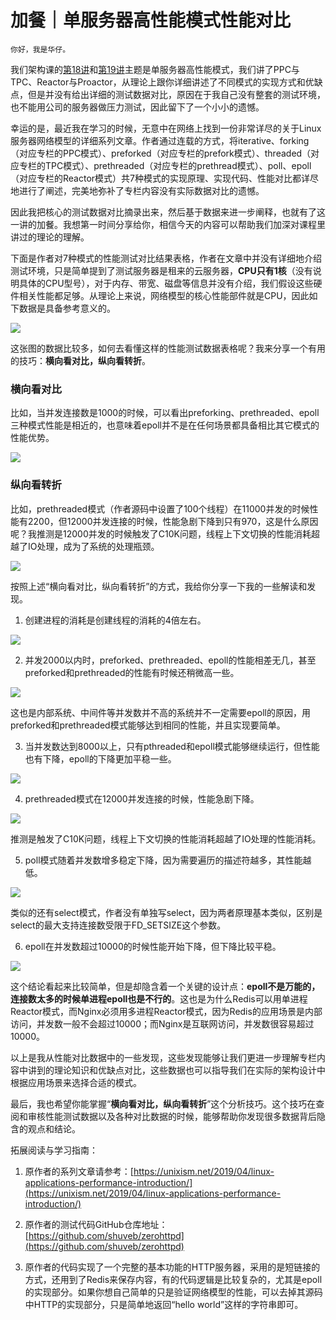 # 加餐｜单服务器高性能模式性能对比

    你好，我是华仔。

我们架构课的[第18讲](https://time.geekbang.org/column/article/8697)和[第19讲](https://time.geekbang.org/column/article/8805)主题是单服务器高性能模式，我们讲了PPC与TPC、Reactor与Proactor，从理论上跟你详细讲述了不同模式的实现方式和优缺点，但是并没有给出详细的测试数据对比，原因在于我自己没有整套的测试环境，也不能用公司的服务器做压力测试，因此留下了一个小小的遗憾。

幸运的是，最近我在学习的时候，无意中在网络上找到一份非常详尽的关于Linux服务器网络模型的详细系列文章。作者通过连载的方式，将iterative、forking（对应专栏的PPC模式）、preforked（对应专栏的prefork模式）、threaded（对应专栏的TPC模式）、prethreaded（对应专栏的prethread模式）、poll、epoll（对应专栏的Reactor模式）共7种模式的实现原理、实现代码、性能对比都详尽地进行了阐述，完美地弥补了专栏内容没有实际数据对比的遗憾。

因此我把核心的测试数据对比摘录出来，然后基于数据来进一步阐释，也就有了这一讲的加餐。我想第一时间分享给你，相信今天的内容可以帮助我们加深对课程里讲过的理论的理解。

下面是作者对7种模式的性能测试对比结果表格，作者在文章中并没有详细地介绍测试环境，只是简单提到了测试服务器是租来的云服务器，**CPU只有1核**（没有说明具体的CPU型号），对于内存、带宽、磁盘等信息并没有介绍，我们假设这些硬件相关性能都足够。从理论上来说，网络模型的核心性能部件就是CPU，因此如下数据是具备参考意义的。

![](https://static001.geekbang.org/resource/image/21/e5/2121684ed5723579a817d6a47d259be5.png)

这张图的数据比较多，如何去看懂这样的性能测试数据表格呢？我来分享一个有用的技巧：**横向看对比，纵向看转折**。

### 横向看对比

比如，当并发连接数是1000的时候，可以看出preforking、prethreaded、epoll三种模式性能是相近的，也意味着epoll并不是在任何场景都具备相比其它模式的性能优势。

![](https://static001.geekbang.org/resource/image/7a/98/7a85c2a05e828ca5bfb2ba98d9e0cd98.png)

### 纵向看转折

比如，prethreaded模式（作者源码中设置了100个线程）在11000并发的时候性能有2200，但12000并发连接的时候，性能急剧下降到只有970，这是什么原因呢？我推测是12000并发的时候触发了C10K问题，线程上下文切换的性能消耗超越了IO处理，成为了系统的处理瓶颈。

![](https://static001.geekbang.org/resource/image/3a/08/3acb8af02e70c68bfa00e900c0d0fe08.png)

按照上述“横向看对比，纵向看转折”的方式，我给你分享一下我的一些解读和发现。

1.  创建进程的消耗是创建线程的消耗的4倍左右。

![](https://static001.geekbang.org/resource/image/5e/0f/5ecb69f4867c1493b78d837163f4a90f.png)

2.  并发2000以内时，preforked、prethreaded、epoll的性能相差无几，甚至preforked和prethreaded的性能有时候还稍微高一些。

![](https://static001.geekbang.org/resource/image/af/ea/af8f0f78c2d9cb181a23eea955e7a8ea.png)

这也是内部系统、中间件等并发数并不高的系统并不一定需要epoll的原因，用preforked和prethreaded模式能够达到相同的性能，并且实现要简单。

3.  当并发数达到8000以上，只有pthreaded和epoll模式能够继续运行，但性能也有下降，epoll的下降更加平稳一些。

![](https://static001.geekbang.org/resource/image/94/bc/9420050d285f4058b2bd315cdd395cbc.png)

4.  prethreaded模式在12000并发连接的时候，性能急剧下降。

![](https://static001.geekbang.org/resource/image/3a/08/3acb8af02e70c68bfa00e900c0d0fe08.png)

推测是触发了C10K问题，线程上下文切换的性能消耗超越了IO处理的性能消耗。

5.  poll模式随着并发数增多稳定下降，因为需要遍历的描述符越多，其性能越低。

![](https://static001.geekbang.org/resource/image/d6/52/d64477859d784686895ac91c5224d852.png)

类似的还有select模式，作者没有单独写select，因为两者原理基本类似，区别是select的最大支持连接数受限于FD\_SETSIZE这个参数。

6.  epoll在并发数超过10000的时候性能开始下降，但下降比较平稳。

![](https://static001.geekbang.org/resource/image/5b/d2/5b32b9d7b31df5a6067deca3ccc0f2d2.png)

这个结论看起来比较简单，但是却隐含着一个关键的设计点：**epoll不是万能的，连接数太多的时候单进程epoll也是不行的**。这也是为什么Redis可以用单进程Reactor模式，而Nginx必须用多进程Reactor模式，因为Redis的应用场景是内部访问，并发数一般不会超过10000；而Nginx是互联网访问，并发数很容易超过10000。

以上是我从性能对比数据中的一些发现，这些发现能够让我们更进一步理解专栏内容中讲到的理论知识和优缺点对比，这些数据也可以指导我们在实际的架构设计中根据应用场景来选择合适的模式。

最后，我也希望你能掌握“**横向看对比，纵向看转折**”这个分析技巧。这个技巧在查阅和审核性能测试数据以及各种对比数据的时候，能够帮助你发现很多数据背后隐含的观点和结论。

拓展阅读与学习指南：

1.  原作者的系列文章请参考：[https://unixism.net/2019/04/linux-applications-performance-introduction/](https://unixism.net/2019/04/linux-applications-performance-introduction/)
    
2.  原作者的测试代码GitHub仓库地址：[https://github.com/shuveb/zerohttpd](https://github.com/shuveb/zerohttpd)
    
3.  原作者的代码实现了一个完整的基本功能的HTTP服务器，采用的是短链接的方式，还用到了Redis来保存内容，有的代码逻辑是比较复杂的，尤其是epoll的实现部分。如果你想自己简单的只是验证网络模型的性能，可以去掉其源码中HTTP的实现部分，只是简单地返回“hello world”这样的字符串即可。
    